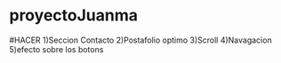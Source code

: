 # proyectoJuanma

#HACER
1)Seccion Contacto
2)Postafolio optimo
3)Scroll
4)Navagacion
5)efecto sobre los botons